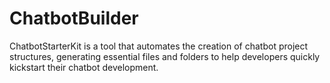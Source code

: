 # ChatbotBuilder
ChatbotStarterKit is a tool that automates the creation of chatbot project structures, generating essential files and folders to help developers quickly kickstart their chatbot development.
